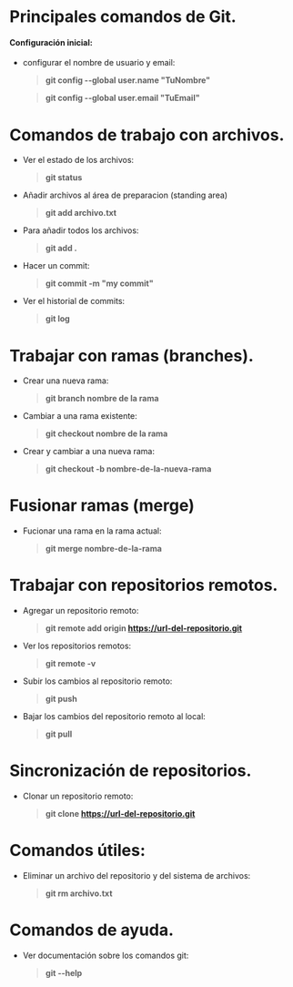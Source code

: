 # Principales comandos de Git.
#### Configuración inicial:
 + configurar el nombre de usuario y email:

   > **git config --global user.name "TuNombre"**

   >**git config --global user.email "TuEmail"**
   

# Comandos de trabajo con archivos.
 + Ver el estado de los archivos:
   >**git status**
 + Añadir archivos al área de preparacion (standing area)
   >**git add archivo.txt**
 + Para añadir todos los archivos:
   >**git add .**
 + Hacer un commit:
   >**git commit -m "my commit"**
 + Ver el historial de commits:
   >**git log**


# Trabajar con ramas (branches).
 + Crear una nueva rama:
   >**git branch nombre de la rama**
 + Cambiar a una rama existente:
   >**git checkout nombre de la rama**
 + Crear y cambiar a una nueva rama:
   >**git checkout -b nombre-de-la-nueva-rama**


# Fusionar ramas (merge)
 + Fucionar una rama en la rama actual:
   >**git merge nombre-de-la-rama**


# Trabajar con repositorios remotos.
 + Agregar un repositorio remoto:
   >**git remote add origin https://url-del-repositorio.git**
 + Ver los repositorios remotos:
   >**git remote -v**
 + Subir los cambios al repositorio remoto:
   >**git push**
 + Bajar los cambios del repositorio remoto al local:
   >**git pull**


# Sincronización de repositorios.
  + Clonar un repositorio remoto:
    >**git clone https://url-del-repositorio.git**


# Comandos útiles:
 + Eliminar un archivo del repositorio y del sistema de archivos:
   >**git rm archivo.txt**


# Comandos de ayuda.
 + Ver documentación sobre los comandos git:
   >**git --help**

  
   

